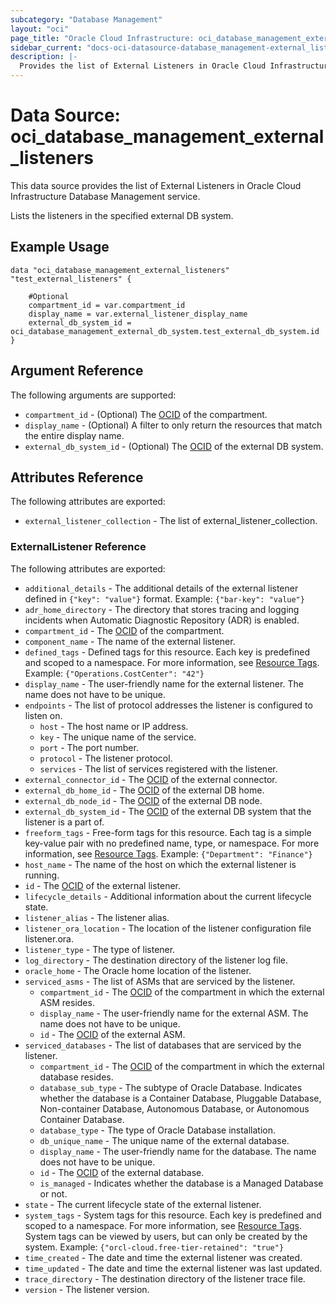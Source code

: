 ```yaml
---
subcategory: "Database Management"
layout: "oci"
page_title: "Oracle Cloud Infrastructure: oci_database_management_external_listeners"
sidebar_current: "docs-oci-datasource-database_management-external_listeners"
description: |-
  Provides the list of External Listeners in Oracle Cloud Infrastructure Database Management service
---
```


# Data Source: oci_database_management_external_listeners
This data source provides the list of External Listeners in Oracle Cloud Infrastructure Database Management service.

Lists the listeners in the specified external DB system.

## Example Usage

```hcl
data "oci_database_management_external_listeners" "test_external_listeners" {

	#Optional
	compartment_id = var.compartment_id
	display_name = var.external_listener_display_name
	external_db_system_id = oci_database_management_external_db_system.test_external_db_system.id
}
```

## Argument Reference

The following arguments are supported:

* `compartment_id` - (Optional) The [OCID](https://docs.cloud.oracle.com/iaas/Content/General/Concepts/identifiers.htm) of the compartment.
* `display_name` - (Optional) A filter to only return the resources that match the entire display name.
* `external_db_system_id` - (Optional) The [OCID](https://docs.cloud.oracle.com/iaas/Content/General/Concepts/identifiers.htm) of the external DB system.


## Attributes Reference

The following attributes are exported:

* `external_listener_collection` - The list of external_listener_collection.

### ExternalListener Reference

The following attributes are exported:

* `additional_details` - The additional details of the external listener defined in `{"key": "value"}` format. Example: `{"bar-key": "value"}` 
* `adr_home_directory` - The directory that stores tracing and logging incidents when Automatic Diagnostic Repository (ADR) is enabled.
* `compartment_id` - The [OCID](https://docs.cloud.oracle.com/iaas/Content/General/Concepts/identifiers.htm) of the compartment.
* `component_name` - The name of the external listener.
* `defined_tags` - Defined tags for this resource. Each key is predefined and scoped to a namespace. For more information, see [Resource Tags](https://docs.cloud.oracle.com/iaas/Content/General/Concepts/resourcetags.htm). Example: `{"Operations.CostCenter": "42"}` 
* `display_name` - The user-friendly name for the external listener. The name does not have to be unique.
* `endpoints` - The list of protocol addresses the listener is configured to listen on.
	* `host` - The host name or IP address.
	* `key` - The unique name of the service.
	* `port` - The port number.
	* `protocol` - The listener protocol.
	* `services` - The list of services registered with the listener.
* `external_connector_id` - The [OCID](https://docs.cloud.oracle.com/iaas/Content/General/Concepts/identifiers.htm) of the external connector.
* `external_db_home_id` - The [OCID](https://docs.cloud.oracle.com/iaas/Content/General/Concepts/identifiers.htm) of the external DB home.
* `external_db_node_id` - The [OCID](https://docs.cloud.oracle.com/iaas/Content/General/Concepts/identifiers.htm) of the external DB node.
* `external_db_system_id` - The [OCID](https://docs.cloud.oracle.com/iaas/Content/General/Concepts/identifiers.htm) of the external DB system that the listener is a part of.
* `freeform_tags` - Free-form tags for this resource. Each tag is a simple key-value pair with no predefined name, type, or namespace. For more information, see [Resource Tags](https://docs.cloud.oracle.com/iaas/Content/General/Concepts/resourcetags.htm). Example: `{"Department": "Finance"}` 
* `host_name` - The name of the host on which the external listener is running.
* `id` - The [OCID](https://docs.cloud.oracle.com/iaas/Content/General/Concepts/identifiers.htm) of the external listener.
* `lifecycle_details` - Additional information about the current lifecycle state.
* `listener_alias` - The listener alias.
* `listener_ora_location` - The location of the listener configuration file listener.ora.
* `listener_type` - The type of listener.
* `log_directory` - The destination directory of the listener log file.
* `oracle_home` - The Oracle home location of the listener.
* `serviced_asms` - The list of ASMs that are serviced by the listener.
	* `compartment_id` - The [OCID](https://docs.cloud.oracle.com/iaas/Content/General/Concepts/identifiers.htm) of the compartment in which the external ASM resides.
	* `display_name` - The user-friendly name for the external ASM. The name does not have to be unique.
	* `id` - The [OCID](https://docs.cloud.oracle.com/iaas/Content/General/Concepts/identifiers.htm) of the external ASM.
* `serviced_databases` - The list of databases that are serviced by the listener.
	* `compartment_id` - The [OCID](https://docs.cloud.oracle.com/iaas/Content/General/Concepts/identifiers.htm) of the compartment in which the external database resides.
	* `database_sub_type` - The subtype of Oracle Database. Indicates whether the database is a Container Database, Pluggable Database, Non-container Database, Autonomous Database, or Autonomous Container Database. 
	* `database_type` - The type of Oracle Database installation.
	* `db_unique_name` - The unique name of the external database.
	* `display_name` - The user-friendly name for the database. The name does not have to be unique.
	* `id` - The [OCID](https://docs.cloud.oracle.com/iaas/Content/General/Concepts/identifiers.htm) of the external database.
	* `is_managed` - Indicates whether the database is a Managed Database or not.
* `state` - The current lifecycle state of the external listener.
* `system_tags` - System tags for this resource. Each key is predefined and scoped to a namespace. For more information, see [Resource Tags](https://docs.cloud.oracle.com/iaas/Content/General/Concepts/resourcetags.htm). System tags can be viewed by users, but can only be created by the system.  Example: `{"orcl-cloud.free-tier-retained": "true"}` 
* `time_created` - The date and time the external listener was created.
* `time_updated` - The date and time the external listener was last updated.
* `trace_directory` - The destination directory of the listener trace file.
* `version` - The listener version.

